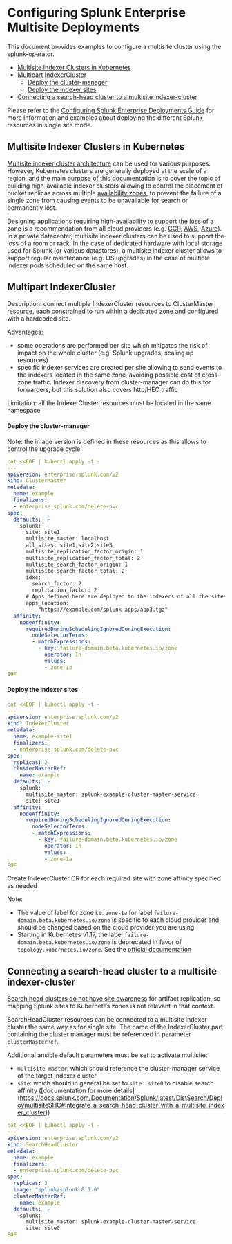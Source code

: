 # Configuring Splunk Enterprise Multisite Deployments

This document provides examples to configure a multisite cluster using the splunk-operator.


- [Multisite Indexer Clusters in Kubernetes](#multisite-indexer-clusters-in-kubernetes)
- [Multipart IndexerCluster](#multipart-indexercluster)
    - [Deploy the cluster-manager](#deploy-the-cluster-manager)
    - [Deploy the indexer sites](#deploy-the-indexer-sites)
- [Connecting a search-head cluster to a multisite indexer-cluster](#connecting-a-search-head-cluster-to-a-multisite-indexer-cluster)

Please refer to the [Configuring Splunk Enterprise Deployments Guide](Example.md)
for more information and examples about deploying the different Splunk resources
in single site mode.

## Multisite Indexer Clusters in Kubernetes

[Multisite indexer cluster architecture](https://docs.splunk.com/Documentation/Splunk/latest/Indexer/Multisitearchitecture)
can be used for various purposes. However, Kubernetes clusters are generally deployed at the scale of
a region, and the main purpose of this documentation is to cover the topic of building high-available
indexer clusters allowing to control the placement of bucket replicas across multiple
[availability zones](https://kubernetes.io/docs/setup/best-practices/multiple-zones/#introduction),
to prevent the failure of a single zone from causing events to be unavailable for search or permanently lost.

Designing applications requiring high-availability to support the loss of a zone is a recommendation
from all cloud providers (e.g. [GCP](https://cloud.google.com/solutions/scalable-and-resilient-apps),
[AWS](https://aws.amazon.com/about-aws/global-infrastructure/regions_az/#Availability_Zones),
[Azure](https://docs.microsoft.com/en-us/azure/availability-zones/az-overview#availability-zones)).
In a private datacenter, multisite indexer clusters can be used to support the loss of a room or rack.
In the case of dedicated hardware with local storage used for Splunk (or various datastores),
a multisite indexer cluster allows to support regular maintenance (e.g. OS upgrades) in the case of
multiple indexer pods scheduled on the same host.

## Multipart IndexerCluster

Description: connect multiple IndexerCluster resources to ClusterMaster resource, each constrained to run within a dedicated zone and
configured with a hardcoded site.

Advantages:
- some operations are performed per site which mitigates the risk of impact on the whole cluster (e.g. Splunk upgrades, scaling up resources)
- specific indexer services are created per site allowing to send events to the indexers located in the same zone, avoiding possible cost of cross-zone traffic. Indexer discovery from cluster-manager can do this for forwarders, but this solution also covers http/HEC traffic

Limitation: all the IndexerCluster resources must be located in the same namespace

#### Deploy the cluster-manager

Note: the image version is defined in these resources as this allows to control the upgrade cycle 

```yaml
cat <<EOF | kubectl apply -f -
---
apiVersion: enterprise.splunk.com/v2
kind: ClusterMaster
metadata:
  name: example
  finalizers:
  - enterprise.splunk.com/delete-pvc
spec:
  defaults: |-
    splunk:
      site: site1
      multisite_master: localhost
      all_sites: site1,site2,site3
      multisite_replication_factor_origin: 1
      multisite_replication_factor_total: 2
      multisite_search_factor_origin: 1
      multisite_search_factor_total: 2
      idxc:
        search_factor: 2
        replication_factor: 2
      # Apps defined here are deployed to the indexers of all the sites
      apps_location:
        - "https://example.com/splunk-apps/app3.tgz"
  affinity:
    nodeAffinity:
      requiredDuringSchedulingIgnoredDuringExecution:
        nodeSelectorTerms:
        - matchExpressions:
          - key: failure-domain.beta.kubernetes.io/zone
            operator: In
            values:
            - zone-1a
EOF
```

#### Deploy the indexer sites

```yaml
cat <<EOF | kubectl apply -f -
---
apiVersion: enterprise.splunk.com/v2
kind: IndexerCluster
metadata:
  name: example-site1
  finalizers:
  - enterprise.splunk.com/delete-pvc
spec:
  replicas: 2
  clusterMasterRef:
    name: example
  defaults: |-
    splunk:
      multisite_master: splunk-example-cluster-master-service
      site: site1
  affinity:
    nodeAffinity:
      requiredDuringSchedulingIgnoredDuringExecution:
        nodeSelectorTerms:
        - matchExpressions:
          - key: failure-domain.beta.kubernetes.io/zone
            operator: In
            values:
            - zone-1a
EOF
```
Create IndexerCluster CR for each required site with zone affinity specified as needed

Note:
* The value of label for zone i.e. `zone-1a` for label `failure-domain.beta.kubernetes.io/zone` is specific to each cloud provider and should be changed based on the cloud provider you are using
* Starting in Kubernetes v1.17, the label `failure-domain.beta.kubernetes.io/zone` is deprecated in favor of `topology.kubernetes.io/zone`. See the [official documentation](https://kubernetes.io/docs/reference/labels-annotations-taints/#failure-domainbetakubernetesiozone)

## Connecting a search-head cluster to a multisite indexer-cluster

[Search head clusters do not have site awareness](
https://docs.splunk.com/Documentation/Splunk/latest/DistSearch/DeploymultisiteSHC#Search_head_clusters_do_not_have_site_awareness)
for artifact replication, so mapping Splunk sites to Kubernetes zones is not relevant in that context.

SearchHeadCluster resources can be connected to a multisite indexer cluster the same way as for single site.
The name of the IndexerCluster part containing the cluster manager must be referenced in parameter `clusterMasterRef`.

Additional ansible default parameters must be set to activate multisite:
* `multisite_master`: which should reference the cluster-manager service of the target indexer cluster
* `site`: which should in general be set to `site: site0` to disable search affinity ([documentation for more details]
(https://docs.splunk.com/Documentation/Splunk/latest/DistSearch/DeploymultisiteSHC#Integrate_a_search_head_cluster_with_a_multisite_indexer_cluster))

```yaml
cat <<EOF | kubectl apply -f -
---
apiVersion: enterprise.splunk.com/v2
kind: SearchHeadCluster
metadata:
  name: example
  finalizers:
  - enterprise.splunk.com/delete-pvc
spec:
  replicas: 3
  image: "splunk/splunk:8.1.0"
  clusterMasterRef:
    name: example
  defaults: |-
    splunk:
      multisite_master: splunk-example-cluster-master-service
      site: site0
EOF
```

